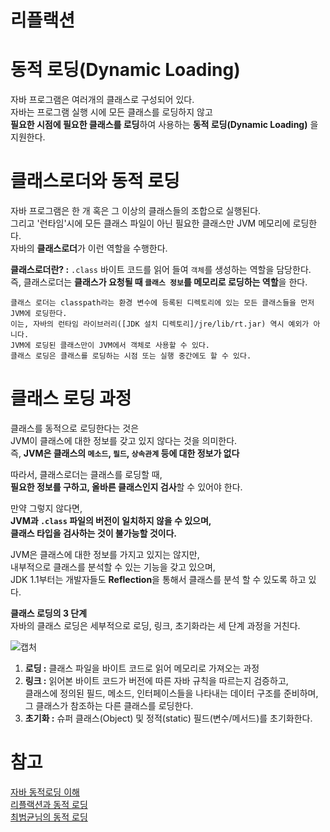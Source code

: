 리플랙션
==========
   
# 동적 로딩(Dynamic Loading)      
자바 프로그램은 여러개의 클래스로 구성되어 있다.             
자바는 프로그램 실행 시에 모든 클래스를 로딩하지 않고              
**필요한 시점에 필요한 클래스를 로딩**하여 사용하는 **동적 로딩(Dynamic Loading)** 을 지원한다.        
    
# 클래스로더와 동적 로딩             
자바 프로그램은 한 개 혹은 그 이상의 클래스들의 조합으로 실행된다.                  
그리고 '런타임'시에 모든 클래스 파일이 아닌 필요한 클래스만 JVM 메모리에 로딩한다.                       
자바의 **클래스로더**가 이런 역할을 수행한다.                 
                      
**클래스로더란? :** `.class` 바이트 코드를 읽어 들여 `객체`를 생성하는 역할을 담당한다.                     
즉, 클래스로더는 **클래스가 요청될 때 `클래스 정보`를 메모리로 로딩하는 역할**을 한다.                   
 
``` 
클래스 로더는 classpath라는 환경 변수에 등록된 디렉토리에 있는 모든 클래스들을 먼저 JVM에 로딩한다. 
이는, 자바의 런타임 라이브러리([JDK 설치 디렉토리]/jre/lib/rt.jar) 역시 예외가 아니다.     
JVM에 로딩된 클래스만이 JVM에서 객체로 사용할 수 있다.     
클래스 로딩은 클래스를 로딩하는 시점 또는 실행 중간에도 할 수 있다.   
```

# 클래스 로딩 과정         
클래스를 동적으로 로딩한다는 것은              
JVM이 클래스에 대한 정보를 갖고 있지 않다는 것을 의미한다.                 
즉, **JVM은 클래스의 `메소드`, `필드`, `상속관계` 등에 대한 정보가 없다**                  
                               
따라서, 클래스로더는 클래스를 로딩할 때,                 
**필요한 정보를 구하고, 올바른 클래스인지 검사**할 수 있어야 한다.                         
           
만약 그렇지 않다면,      
**JVM과 `.class` 파일의 버전이 일치하지 않을 수 있으며,**        
**클래스 타입을 검사하는 것이 불가능할 것이다.**                       
                       
JVM은 클래스에 대한 정보를 가지고 있지는 않지만,          
내부적으로 클래스를 분석할 수 있는 기능을 갖고 있으며,                    
JDK 1.1부터는 개발자들도 **Reflection**을 통해서 클래스를 분석 할 수 있도록 하고 있다.              
       
**클래스 로딩의 3 단계**       
자바의 클래스 로딩은 세부적으로 로딩, 링크, 초기화라는 세 단계 과정을 거친다.       
  
![캡처](https://user-images.githubusercontent.com/50267433/104977097-13b67c80-5a42-11eb-8fe6-769e76dd8e62.PNG)   

    
1. **로딩 :** 클래스 파일을 바이트 코드로 읽어 메모리로 가져오는 과정      
2. **링크 :** 읽어본 바이트 코드가 버전에 따른 자바 규칙을 따르는지 검증하고,        
클래스에 정의된 필드, 메소드, 인터페이스들을 나타내는 데이터 구조를 준비하며,        
그 클래스가 참조하는 다른 클래스를 로딩한다.             
3. **초기화 :** 슈퍼 클래스(Object) 및 정적(static) 필드(변수/메서드)를 초기화한다.         
    
     



 
  
# 참고    
[자바 동적로딩 이해](https://futurists.tistory.com/43)          
[리플랙션과 동적 로딩](https://madplay.github.io/post/java-reflection)           
[최범균님의 동적 로딩](https://javacan.tistory.com/entry/1)      
